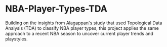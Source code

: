 # NBA-Player-Types-TDA

Building on the insights from [Alagappan's study](https://www.nature.com/articles/srep01236) that used Topological Data Analysis (TDA) to classify NBA player types, this project applies the same approach to a recent NBA season to uncover current player trends and playstyles.
